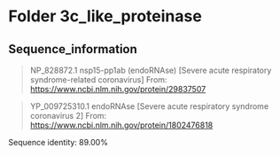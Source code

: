 # Folder 3c_like_proteinase
## Sequence_information

>NP_828872.1 nsp15-pp1ab (endoRNAse) [Severe acute respiratory syndrome-related coronavirus]
From: https://www.ncbi.nlm.nih.gov/protein/29837507

>YP_009725310.1 endoRNAse [Severe acute respiratory syndrome coronavirus 2]
From: https://www.ncbi.nlm.nih.gov/protein/1802476818

Sequence identity: 89.00%
